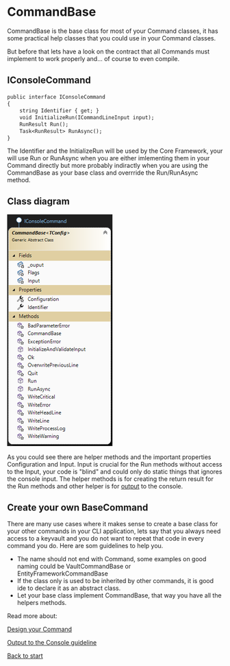 # CommandBase

CommandBase is the base class for most of your Command classes, it has some practical help classes that you could use in your Command classes.

But before that lets have a look on the contract that all Commands must implement to work properly and... of course to even compile.

## IConsoleCommand
```
public interface IConsoleCommand
{
    string Identifier { get; }
    void InitializeRun(ICommandLineInput input);
    RunResult Run();
    Task<RunResult> RunAsync();
}
```
The Identifier and the InitializeRun will be used by the Core Framework, your will use Run or RunAsync when you are either imlementing them in your Command directly but more probably indiractly when you are using the CommandBase as your base class and overrride the Run/RunAsync method.

## Class diagram
![Alt text](images/CommandBase.png?raw=true "Command Base")

As you could see there are helper methods and the important properties Configuration and Input. Input is crucial for the Run methods without access to the Input, your code is "blind" and could only do static things that ignores the console input. The helper methods is for creating the return result for the Run methods and other helper is for [output](ConsoleOutput.md) to the console.

## Create your own BaseCommand

There are many use cases where it makes sense to create a base class for your other commands in your CLI application, lets say that you always need access to a keyvault and you do not want to repeat that code in every command you do. Here are som guidelines to help you.
 - The name should not end with Command, some examples on good naming could be VaultCommandBase or EntityFrameworkCommandBase
 - If the class only is used to be inherited by other commands, it is good ide to declare it as an abstract class.
 - Let your base class implement CommandBase, that way you have all the helpers methods.

 Read more about:

[Design your Command](Design_command.md)

[Output to the Console guideline](ConsoleService.md)

[Back to start](https://github.com/PowerCommands/PowerCommands2022/blob/main/Docs/README.md)